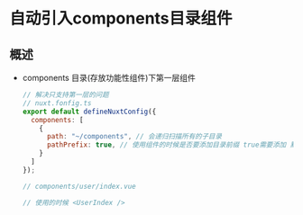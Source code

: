 # 自动引入components目录组件

## 概述

+ components 目录(存放功能性组件)下第一层组件

  ```js
  // 解决只支持第一层的问题
  // nuxt.fonfig.ts
  export default defineNuxtConfig({
    components: [
      {
        path: "~/components", // 会递归扫描所有的子目录
        pathPrefix: true, // 使用组件的时候是否要添加目录前缀 true需要添加 默认为true
      }
    ]
  });
  ```

  ```js
  // components/user/index.vue

  // 使用的时候 <UserIndex />
  ```
